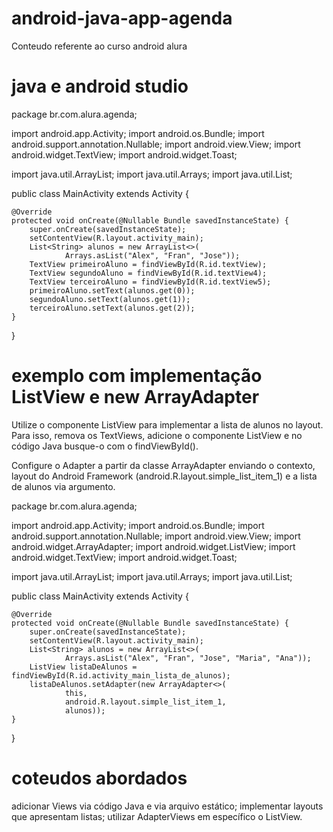 # android-java-app-agenda

Conteudo referente ao curso android alura 

# java e android studio 

package br.com.alura.agenda;

import android.app.Activity;
import android.os.Bundle;
import android.support.annotation.Nullable;
import android.view.View;
import android.widget.TextView;
import android.widget.Toast;

import java.util.ArrayList;
import java.util.Arrays;
import java.util.List;

public class MainActivity extends Activity {

    @Override
    protected void onCreate(@Nullable Bundle savedInstanceState) {
        super.onCreate(savedInstanceState);
        setContentView(R.layout.activity_main);
        List<String> alunos = new ArrayList<>(
                Arrays.asList("Alex", "Fran", "Jose"));
        TextView primeiroAluno = findViewById(R.id.textView);
        TextView segundoAluno = findViewById(R.id.textView4);
        TextView terceiroAluno = findViewById(R.id.textView5);
        primeiroAluno.setText(alunos.get(0));
        segundoAluno.setText(alunos.get(1));
        terceiroAluno.setText(alunos.get(2));
    }
}

# exemplo com implementação ListView e new ArrayAdapter

Utilize o componente ListView para implementar a lista de alunos no layout. Para isso, remova os TextViews, adicione o componente ListView e no código Java busque-o com o findViewById().

Configure o Adapter a partir da classe ArrayAdapter enviando o contexto, layout do Android Framework (android.R.layout.simple_list_item_1) e a lista de alunos via argumento.



package br.com.alura.agenda;

import android.app.Activity;
import android.os.Bundle;
import android.support.annotation.Nullable;
import android.view.View;
import android.widget.ArrayAdapter;
import android.widget.ListView;
import android.widget.TextView;
import android.widget.Toast;

import java.util.ArrayList;
import java.util.Arrays;
import java.util.List;

public class MainActivity extends Activity {

    @Override
    protected void onCreate(@Nullable Bundle savedInstanceState) {
        super.onCreate(savedInstanceState);
        setContentView(R.layout.activity_main);
        List<String> alunos = new ArrayList<>(
                Arrays.asList("Alex", "Fran", "Jose", "Maria", "Ana"));
        ListView listaDeAlunos = findViewById(R.id.activity_main_lista_de_alunos);
        listaDeAlunos.setAdapter(new ArrayAdapter<>(
                this,
                android.R.layout.simple_list_item_1,
                alunos));
    }
}

# coteudos abordados 
adicionar Views via código Java e via arquivo estático;
implementar layouts que apresentam listas;
utilizar AdapterViews em específico o ListView.

